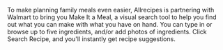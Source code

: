 To make planning family meals even easier, Allrecipes is partnering with Walmart to bring you Make It a Meal, a visual search tool to help you find out what you can make with what you have on hand. You can type in or browse up to five ingredients, and/or add photos of ingredients. Click Search Recipe, and you'll instantly get recipe suggestions.

